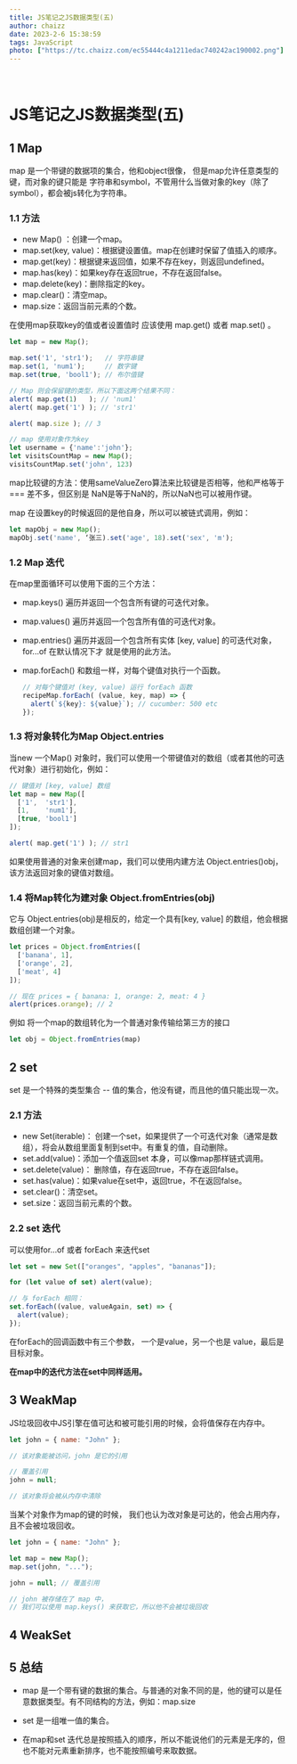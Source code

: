 ```yaml
---
title: JS笔记之JS数据类型(五)
author: chaizz
date: 2023-2-6 15:38:59
tags: JavaScript
photo: ["https://tc.chaizz.com/ec55444c4a1211edac740242ac190002.png"]
---
```


​                    

<!--more-->

# JS笔记之JS数据类型(五)

## 1 Map

map 是一个带键的数据项的集合，他和object很像， 但是map允许任意类型的键，而对象的键只能是 字符串和symbol，不管用什么当做对象的key（除了symbol），都会被js转化为字符串。

### 1.1 方法

- new Map() ：创建一个map。
- map.set(key, value)：根据键设置值。map在创建时保留了值插入的顺序。
- map.get(key)：根据键来返回值，如果不存在key，则返回undefined。
- map.has(key)：如果key存在返回true，不存在返回false。
- map.delete(key)：删除指定的key。
- map.clear()：清空map。
- map.size：返回当前元素的个数。

在使用map获取key的值或者设置值时 应该使用 map.get() 或者 map.set() 。

```js
let map = new Map();

map.set('1', 'str1');   // 字符串键
map.set(1, 'num1');     // 数字键
map.set(true, 'bool1'); // 布尔值键

// Map 则会保留键的类型，所以下面这两个结果不同：
alert( map.get(1)   ); // 'num1'
alert( map.get('1') ); // 'str1'

alert( map.size ); // 3

// map 使用对象作为key
let username = {'name':'john'};
let visitsCountMap = new Map();
visitsCountMap.set('john', 123)

```

map比较键的方法：使用sameValueZero算法来比较键是否相等，他和严格等于 === 差不多，但区别是 NaN是等于NaN的，所以NaN也可以被用作键。

map 在设置key的时候返回的是他自身，所以可以被链式调用，例如：

```js
let mapObj = new Map();
mapObj.set('name', ‘张三).set('age', 18).set('sex', 'm');
```

### 1.2 Map 迭代

在map里面循环可以使用下面的三个方法：

- map.keys() 遍历并返回一个包含所有键的可迭代对象。
- map.values() 遍历并返回一个包含所有值的可迭代对象。
- map.entries() 遍历并返回一个包含所有实体 [key, value] 的可迭代对象，for...of 在默认情况下才 就是使用的此方法。
- map.forEach()  和数组一样，对每个键值对执行一个函数。

  ```js
  // 对每个键值对 (key, value) 运行 forEach 函数
  recipeMap.forEach( (value, key, map) => {
    alert(`${key}: ${value}`); // cucumber: 500 etc
  });
  ```



### 1.3 将对象转化为Map Object.entries

当new 一个Map() 对象时，我们可以使用一个带键值对的数组（或者其他的可迭代对象）进行初始化，例如：

```js
// 键值对 [key, value] 数组
let map = new Map([
  ['1',  'str1'],
  [1,    'num1'],
  [true, 'bool1']
]);

alert( map.get('1') ); // str1
```

如果使用普通的对象来创建map，我们可以使用内建方法 Object.entries()obj，该方法返回对象的键值对数组。



### 1.4 将Map转化为建对象 Object.fromEntries(obj)

它与 Object.entries(obj)是相反的，给定一个具有[key, value] 的数组，他会根据数组创建一个对象。

```js
let prices = Object.fromEntries([
  ['banana', 1],
  ['orange', 2],
  ['meat', 4]
]);

// 现在 prices = { banana: 1, orange: 2, meat: 4 }
alert(prices.orange); // 2
```

例如 将一个map的数组转化为一个普通对象传输给第三方的接口

```js
let obj = Object.fromEntries(map)
```

## 2 set 

set 是一个特殊的类型集合 -- 值的集合，他没有键，而且他的值只能出现一次。

### 2.1 方法

- new Set(iterable)：  创建一个set，如果提供了一个可迭代对象（通常是数组），将会从数组里面复制到set中。有重复的值，自动删除。
- set.add(value)：添加一个值返回set 本身，可以像map那样链式调用。
- set.delete(value)： 删除值，存在返回true，不存在返回false。
- set.has(value)：如果value在set中，返回true，不在返回false。
- set.clear()：清空set。
- set.size：返回当前元素的个数。

### 2.2 set 迭代

可以使用for...of 或者 forEach 来迭代set

```js
let set = new Set(["oranges", "apples", "bananas"]);

for (let value of set) alert(value);

// 与 forEach 相同：
set.forEach((value, valueAgain, set) => {
  alert(value);
});
```

在forEach的回调函数中有三个参数， 一个是value，另一个也是 value，最后是目标对象。

**在map中的迭代方法在set中同样适用。**



## 3 WeakMap 

JS垃圾回收中JS引擎在值可达和被可能引用的时候，会将值保存在内存中。

```js
let john = { name: "John" };

// 该对象能被访问，john 是它的引用

// 覆盖引用
john = null;

// 该对象将会被从内存中清除
```

当某个对象作为map的键的时候， 我们也认为改对象是可达的，他会占用内存，且不会被垃圾回收。

```js
let john = { name: "John" };

let map = new Map();
map.set(john, "...");

john = null; // 覆盖引用

// john 被存储在了 map 中，
// 我们可以使用 map.keys() 来获取它，所以他不会被垃圾回收
```

## 4 WeakSet



## 5 总结

- map 是一个带有键的数据的集合。与普通的对象不同的是，他的键可以是任意数据类型。有不同结构的方法，例如：map.size

- set 是一组唯一值的集合。

- 在map和set 迭代总是按照插入的顺序，所以不能说他们的元素是无序的，但也不能对元素重新排序，也不能按照编号来取数据。
